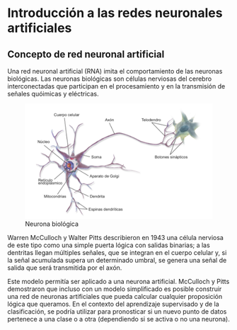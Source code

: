 # Introducción a las redes neuronales artificiales
## Concepto de red neuronal artificial
Una red neuronal artificial (RNA) imita el comportamiento de las neuronas biológicas. Las neuronas biológicas son células nerviosas del cerebro interconectadas que participan en el procesamiento y en la transmisión de señales quóimicas y eléctricas.

<figure style="align: center;">
    <img src="./images/neurona-biologica.png">
    <figcaption>Neurona biológica</figcaption>
</figure>

Warren McCulloch y Walter Pitts describieron en 1943 una célula nerviosa de este tipo como una simple puerta lógica con salidas binarias; a las dentritas llegan múltiples señales, que se integran en el cuerpo celular y, si la señal acumulada supera un determinado umbral, se genera una señal de salida que será transmitida por el axón.

Este modelo permitía ser aplicado a una neurona artificial. McCulloch y Pitts demostraron que incluso con un modelo simplificado es posible construir una red de neuronas artificiales que pueda calcular cualquier proposición lógica que queramos. En el contexto del aprendizaje supervisado y de la clasificación, se podría utilizar para pronosticar si un nuevo punto de datos pertenece a una clase o a otra (dependiendo si se activa o no una neurona).

